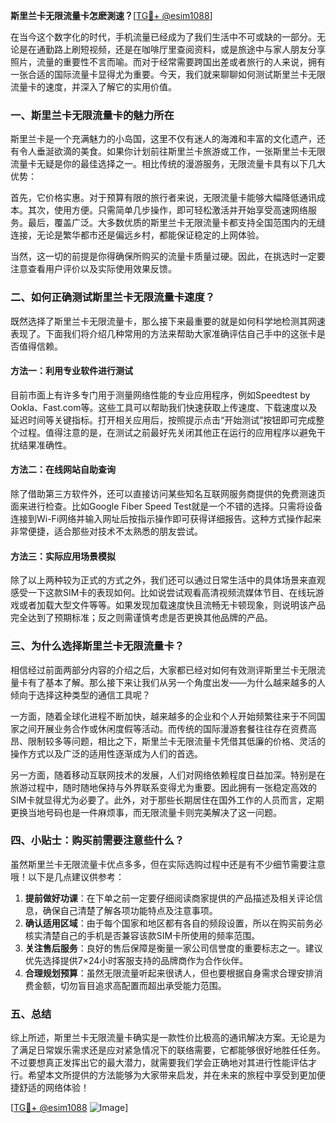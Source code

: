 **斯里兰卡无限流量卡怎麽測速？**[[TG💪+ @esim1088](https://t.me/s/esim1088)]

在当今这个数字化的时代，手机流量已经成为了我们生活中不可或缺的一部分。无论是在通勤路上刷短视频，还是在咖啡厅里查阅资料，或是旅途中与家人朋友分享照片，流量的重要性不言而喻。而对于经常需要跨国出差或者旅行的人来说，拥有一张合适的国际流量卡显得尤为重要。今天，我们就来聊聊如何测试斯里兰卡无限流量卡的速度，并深入了解它的实用价值。

### 一、斯里兰卡无限流量卡的魅力所在

斯里兰卡是一个充满魅力的小岛国，这里不仅有迷人的海滩和丰富的文化遗产，还有令人垂涎欲滴的美食。如果你计划前往斯里兰卡旅游或工作，一张斯里兰卡无限流量卡无疑是你的最佳选择之一。相比传统的漫游服务，无限流量卡具有以下几大优势：

首先，它价格实惠。对于预算有限的旅行者来说，无限流量卡能够大幅降低通讯成本。其次，使用方便。只需简单几步操作，即可轻松激活并开始享受高速网络服务。最后，覆盖广泛。大多数优质的斯里兰卡无限流量卡都支持全国范围内的无缝连接，无论是繁华都市还是偏远乡村，都能保证稳定的上网体验。

当然，这一切的前提是你得确保所购买的流量卡质量过硬。因此，在挑选时一定要注意查看用户评价以及实际使用效果反馈。

### 二、如何正确测试斯里兰卡无限流量卡速度？

既然选择了斯里兰卡无限流量卡，那么接下来最重要的就是如何科学地检测其网速表现了。下面我们将介绍几种常用的方法来帮助大家准确评估自己手中的这张卡是否值得信赖。

#### 方法一：利用专业软件进行测试

目前市面上有许多专门用于测量网络性能的专业应用程序，例如Speedtest by Ookla、Fast.com等。这些工具可以帮助我们快速获取上传速度、下载速度以及延迟时间等关键指标。打开相关应用后，按照提示点击“开始测试”按钮即可完成整个过程。值得注意的是，在测试之前最好先关闭其他正在运行的应用程序以避免干扰结果准确性。

#### 方法二：在线网站自助查询

除了借助第三方软件外，还可以直接访问某些知名互联网服务商提供的免费测速页面来进行检查。比如Google Fiber Speed Test就是一个不错的选择。只需将设备连接到Wi-Fi网络并输入网址后按指示操作即可获得详细报告。这种方式操作起来非常便捷，适合那些对技术不太熟悉的朋友尝试。

#### 方法三：实际应用场景模拟

除了以上两种较为正式的方式之外，我们还可以通过日常生活中的具体场景来直观感受一下这款SIM卡的表现如何。比如说尝试观看高清视频流媒体节目、在线玩游戏或者加载大型文件等等。如果发现加载速度快且流畅无卡顿现象，则说明该产品完全达到了预期标准；反之则需谨慎考虑是否更换其他品牌的产品。

### 三、为什么选择斯里兰卡无限流量卡？

相信经过前面两部分内容的介绍之后，大家都已经对如何有效测评斯里兰卡无限流量卡有了基本了解。那么接下来让我们从另一个角度出发——为什么越来越多的人倾向于选择这种类型的通信工具呢？

一方面，随着全球化进程不断加快，越来越多的企业和个人开始频繁往来于不同国家之间开展业务合作或休闲度假等活动。而传统的国际漫游套餐往往存在资费高昂、限制较多等问题，相比之下，斯里兰卡无限流量卡凭借其低廉的价格、灵活的操作方式以及广泛的适用性逐渐成为人们的首选。

另一方面，随着移动互联网技术的发展，人们对网络依赖程度日益加深。特别是在旅游过程中，随时随地保持与外界联系变得尤为重要。因此拥有一张稳定高效的SIM卡就显得尤为必要了。此外，对于那些长期居住在国外工作的人员而言，定期更换当地号码也是一件麻烦事，而无限流量卡则完美解决了这一问题。

### 四、小贴士：购买前需要注意些什么？

虽然斯里兰卡无限流量卡优点多多，但在实际选购过程中还是有不少细节需要注意哦！以下是几点建议供参考：

1. **提前做好功课**：在下单之前一定要仔细阅读商家提供的产品描述及相关评论信息，确保自己清楚了解各项功能特点及注意事项。
2. **确认适用区域**：由于每个国家和地区都有各自的频段设置，所以在购买前务必核实清楚自己的手机是否兼容该款SIM卡所使用的频率范围。
3. **关注售后服务**：良好的售后保障是衡量一家公司信誉度的重要标志之一。建议优先选择提供7×24小时客服支持的品牌商作为合作伙伴。
4. **合理规划预算**：虽然无限流量听起来很诱人，但也要根据自身需求合理安排消费金额，切勿盲目追求高配置而超出承受能力范围。

### 五、总结

综上所述，斯里兰卡无限流量卡确实是一款性价比极高的通讯解决方案。无论是为了满足日常娱乐需求还是应对紧急情况下的联络需要，它都能够很好地胜任任务。不过要想真正发挥出它的最大潜力，就需要我们学会正确地对其进行性能评估才行。希望本文所提供的方法能够为大家带来启发，并在未来的旅程中享受到更加便捷舒适的网络体验！

[[TG💪+ @esim1088](https://t.me/s/esim1088) ![Image](https://i.postimg.cc/4NQfJmqS/Snipaste-2025-05-13-00-14-12.png)]